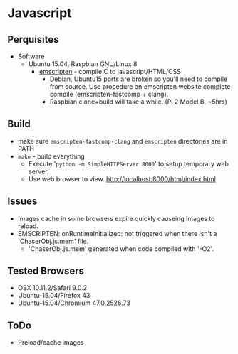 Javascript
==========

Perquisites
-----------
- Software
    - Ubuntu 15.04, Raspbian GNU/Linux 8
        - [emscripten](http://kripken.github.io/emscripten-site/) - compile C to javascript/HTML/CSS
            - Debian, Ubuntu15 ports are broken so you'll need to compile from source.
              Use procedure on emscripten website complete compile (emscripten-fastcomp + clang).
            - Raspbian clone+build will take a while. (Pi 2 Model B, ~5hrs)

Build
-----
- make sure `emscripten-fastcomp-clang` and `emscripten` directories are in PATH
- `make` - build everything
    - Execute '`python -m SimpleHTTPServer 8000`' to setup temporary web server.
    - Use web browser to view. [http://localhost:8000/html/index.html](http://localhost:8000/html/index.html)

Issues
------
- Images cache in some browsers expire quickly causeing images to reload.
- EMSCRIPTEN: onRuntimeInitialized: not triggered when there isn't a 'ChaserObj.js.mem' file.
    - 'ChaserObj.js.mem' generated when code compiled with '-O2'.

Tested Browsers
---------------
- OSX 10.11.2/Safari 9.0.2
- Ubuntu-15.04/Firefox 43
- Ubuntu-15.04/Chromium 47.0.2526.73

ToDo
----
- Preload/cache images
